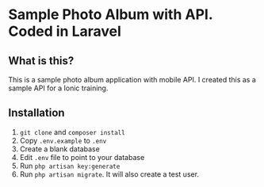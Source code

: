 # Sample Photo Album with API. Coded in Laravel

## What is this?

This is a sample photo album application with mobile API. I created this as a sample API for a Ionic training.

## Installation

1. `git clone` and `composer install`
2. Copy `.env.example` to `.env`
3. Create a blank database
3. Edit `.env` file to point to your database
4. Run `php artisan key:generate`
5. Run `php artisan migrate`. It will also create a test user.

